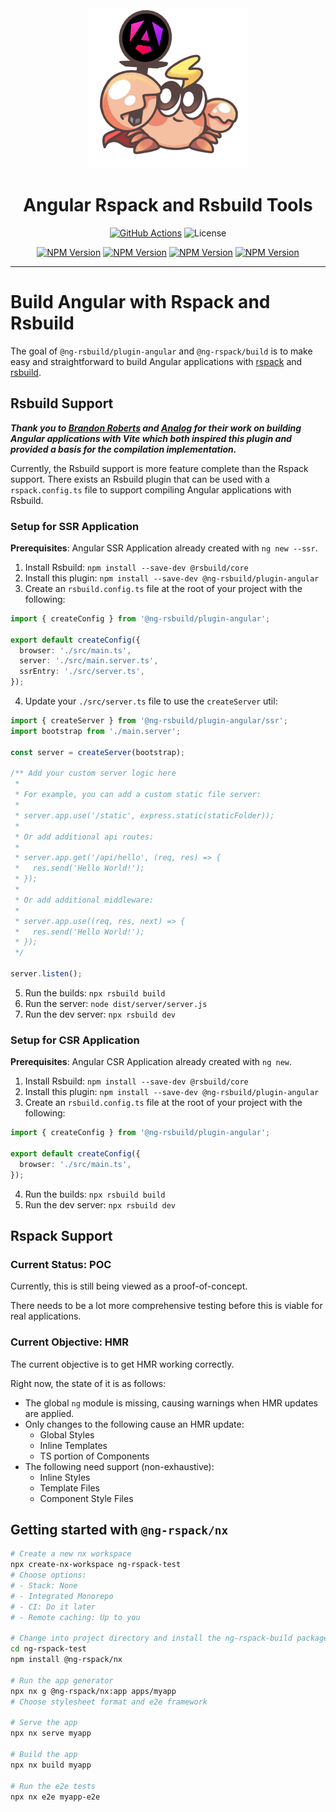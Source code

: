 <div style="text-align: center;">

<img src="./rsbuild-plugin-angular.png" alt="Rsbuild Plugin Angular" />

# Angular Rspack and Rsbuild Tools

[![GitHub Actions](https://github.com/Coly010/ng-rspack-build/actions/workflows/ci.yml/badge.svg)](https://github.com/Coly010/ng-rspack-build/actions/workflows/ci.yml)
![License](https://img.shields.io/badge/License-MIT-blue)

[![NPM Version](https://img.shields.io/npm/v/%40ng-rsbuild%2Fplugin-angular?label=%40ng-rsbuild%2Fpluigin-angular)](https://www.npmjs.com/package/@ng-rsbuild/plugin-angular)
[![NPM Version](https://img.shields.io/npm/v/%40ng-rsbuild%2Fplugin-nx?label=%40ng-rsbuild%2Fpluigin-nx)](https://www.npmjs.com/package/@ng-rsbuild/plugin-nx)
[![NPM Version](https://img.shields.io/npm/v/%40ng-rspack%2Fbuild?label=%40ng-rspack%2Fbuild)](https://www.npmjs.com/package/@ng-rspack/build)
[![NPM Version](https://img.shields.io/npm/v/%40ng-rspack%2Fbuild?label=%40ng-rspack%2Fnx)](https://www.npmjs.com/package/@ng-rspack/nx)

</div>

<hr>

# Build Angular with Rspack and Rsbuild

The goal of `@ng-rsbuild/plugin-angular` and `@ng-rspack/build` is to make easy and straightforward to build Angular applications with [rspack](https://rspack.dev) and [rsbuild](https://rsbuild.dev).

## Rsbuild Support

**_Thank you to [Brandon Roberts](https://x.com/brandontroberts) and [Analog](https://analogjs.org/) for their work on building Angular applications with Vite which both inspired this plugin and provided a basis for the compilation implementation._**

Currently, the Rsbuild support is more feature complete than the Rspack support.
There exists an Rsbuild plugin that can be used with a `rspack.config.ts` file to support compiling Angular applications with Rsbuild.

### Setup for SSR Application

**Prerequisites**: Angular SSR Application already created with `ng new --ssr`.

1. Install Rsbuild: `npm install --save-dev @rsbuild/core`
2. Install this plugin: `npm install --save-dev @ng-rsbuild/plugin-angular`
3. Create an `rsbuild.config.ts` file at the root of your project with the following:

```ts
import { createConfig } from '@ng-rsbuild/plugin-angular';

export default createConfig({
  browser: './src/main.ts',
  server: './src/main.server.ts',
  ssrEntry: './src/server.ts',
});
```

4. Update your `./src/server.ts` file to use the `createServer` util:

```ts
import { createServer } from '@ng-rsbuild/plugin-angular/ssr';
import bootstrap from './main.server';

const server = createServer(bootstrap);

/** Add your custom server logic here
 *
 * For example, you can add a custom static file server:
 *
 * server.app.use('/static', express.static(staticFolder));
 *
 * Or add additional api routes:
 *
 * server.app.get('/api/hello', (req, res) => {
 *   res.send('Hello World!');
 * });
 *
 * Or add additional middleware:
 *
 * server.app.use((req, res, next) => {
 *   res.send('Hello World!');
 * });
 */

server.listen();
```

5. Run the builds: `npx rsbuild build`
6. Run the server: `node dist/server/server.js`
7. Run the dev server: `npx rsbuild dev`

### Setup for CSR Application

**Prerequisites**: Angular CSR Application already created with `ng new`.

1. Install Rsbuild: `npm install --save-dev @rsbuild/core`
2. Install this plugin: `npm install --save-dev @ng-rsbuild/plugin-angular`
3. Create an `rsbuild.config.ts` file at the root of your project with the following:

```ts
import { createConfig } from '@ng-rsbuild/plugin-angular';

export default createConfig({
  browser: './src/main.ts',
});
```

4. Run the builds: `npx rsbuild build`
5. Run the dev server: `npx rsbuild dev`

## Rspack Support

### Current Status: POC

Currently, this is still being viewed as a proof-of-concept.

There needs to be a lot more comprehensive testing before this is viable for real applications.

### Current Objective: HMR

The current objective is to get HMR working correctly.

Right now, the state of it is as follows:

- The global `ng` module is missing, causing warnings when HMR updates are applied.
- Only changes to the following cause an HMR update:
  - Global Styles
  - Inline Templates
  - TS portion of Components
- The following need support (non-exhaustive):
  - Inline Styles
  - Template Files
  - Component Style Files

## Getting started with `@ng-rspack/nx`

```bash
# Create a new nx workspace
npx create-nx-workspace ng-rspack-test
# Choose options:
# - Stack: None
# - Integrated Monorepo
# - CI: Do it later
# - Remote caching: Up to you

# Change into project directory and install the ng-rspack-build package
cd ng-rspack-test
npm install @ng-rspack/nx

# Run the app generator
npx nx g @ng-rspack/nx:app apps/myapp
# Choose stylesheet format and e2e framework

# Serve the app
npx nx serve myapp

# Build the app
npx nx build myapp

# Run the e2e tests
npx nx e2e myapp-e2e
```
